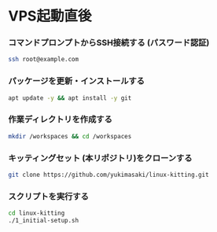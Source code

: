 # VPS起動直後
### コマンドプロンプトからSSH接続する (パスワード認証)

```bash
ssh root@example.com
```

### パッケージを更新・インストールする
```bash
apt update -y && apt install -y git
```

### 作業ディレクトリを作成する
```bash
mkdir /workspaces && cd /workspaces
```

### キッティングセット (本リポジトリ)をクローンする
```bash
git clone https://github.com/yukimasaki/linux-kitting.git
```

### スクリプトを実行する
```bash
cd linux-kitting
./1_initial-setup.sh
```
